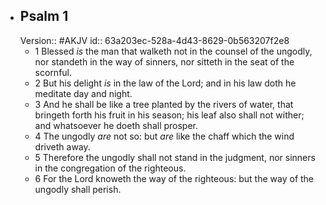 - ## Psalm 1
  Version:: #AKJV
  id:: 63a203ec-528a-4d43-8629-0b563207f2e8
	- 1 Blessed *is* the man that walketh not in the counsel of the ungodly,
	  nor standeth in the way of sinners,
	  nor sitteth in the seat of the scornful.
	- 2 But his delight *is* in the law of the Lord;
	  and in his law doth he meditate day and night.
	- 3 And he shall be like a tree planted by the rivers of water,
	  that bringeth forth his fruit in his season;
	  his leaf also shall not wither;
	  and whatsoever he doeth shall prosper.
	- 4 The ungodly *are* not so:
	  but *are* like the chaff which the wind driveth away.
	- 5 Therefore the ungodly shall not stand in the judgment,
	  nor sinners in the congregation of the righteous.
	- 6 For the Lord knoweth the way of the righteous:
	  but the way of the ungodly shall perish.